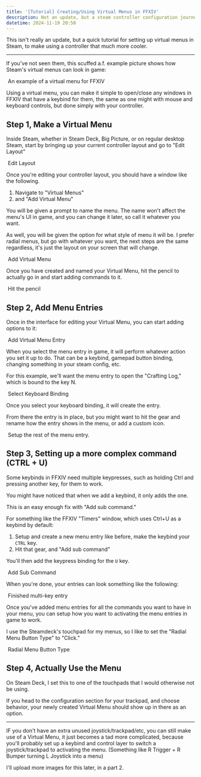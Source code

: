 ```yaml
---
title: '[Tutorial] Creating/Using Virtual Menus in FFXIV'
description: Not an update, but a steam controller configuration journey.
datetime: 2024-11-19 20:50
---
```


This isn't really an update, but a quick tutorial for setting
up virtual menus in Steam, to make using a controller that much more cooler.

---

If you've not seen them, this scuffed a.f. example picture shows how Steam's virtual menus can look in game:

<details class="collapse bg-base-300 my-2">
    <summary class="collapse-title text-xl font-medium" style="display: flex; align-items: center; gap: 0.325em;">
        <Icon name="solar:camera-linear" size="1.25em"></Icon>
        An example of a virtual menu for FFXIV
    </summary>
    <div class="collapse-content">
        <img src="/images/steam-quick-menu/scuffed-example.png" />
    </div>
</details>

Using a virtual menu, you can make it simple to open/close any windows in FFXIV that have a keybind for them, the same
as one might with mouse and keyboard controls, but done simply with your controller.

## Step 1, Make a Virtual Menu

Inside Steam, whether in Steam Deck, Big Picture, or on regular desktop Steam, start by bringing up your current
controller layout and go to "Edit Layout"

<details class="collapse bg-base-300 my-2">
    <summary class="collapse-title text-xl font-medium" style="display: flex; align-items: center; gap: 0.325em;">
        <Icon name="solar:camera-linear" size="1.25em"></Icon>
        Edit Layout
    </summary>
    <div class="collapse-content">
        <img src="/images/steam-quick-menu/s1-create-virtual-menu-1.png" />
    </div>
</details>

Once you're editing your controller layout, you should have a window like the following.

1. Navigate to "Virtual Menus"
2. and "Add Virtual Menu"

You will be given a prompt to name the menu. The name won't affect the menu's UI in game, and you can change it later,
so call it whatever you want.

As well, you will be given the option for what style of menu it will be. I prefer radial menus, but go with whatever you
want, the next steps are the same regardless, it's just the layout on your screen that will change.

<details class="collapse bg-base-300 my-2">
    <summary class="collapse-title text-xl font-medium" style="display: flex; align-items: center; gap: 0.325em;">
        <Icon name="solar:camera-linear" size="1.25em"></Icon>
        Add Virtual Menu
    </summary>
    <div class="collapse-content">
        <img src="/images/steam-quick-menu/s1-create-virtual-menu-2.png" />
    </div>
</details>

Once you have created and named your Virtual Menu, hit the pencil to actually go in and start adding commands to it.

<details class="collapse bg-base-300 my-2">
    <summary class="collapse-title text-xl font-medium" style="display: flex; align-items: center; gap: 0.325em;">
        <Icon name="solar:camera-linear" size="1.25em"></Icon>
        Hit the pencil
    </summary>
    <div class="collapse-content">
        <img src="/images/steam-quick-menu/s1-create-virtual-menu-3.png" />
    </div>
</details>

## Step 2, Add Menu Entries

Once in the interface for editing your Virtual Menu, you can start adding options to it:

<details class="collapse bg-base-300 my-2">
    <summary class="collapse-title text-xl font-medium" style="display: flex; align-items: center; gap: 0.325em;">
        <Icon name="solar:camera-linear" size="1.25em"></Icon>
        Add Virtual Menu Entry
    </summary>
    <div class="collapse-content">
        <img src="/images/steam-quick-menu/s2-add-menu-entry-1.png" />
    </div>
</details>

When you select the menu entry in game, it will perform whatever action you set it up to do. That can be a keybind,
gamepad button binding, changing something in your steam config, etc.

For this example, we'll want the menu entry to open the "Crafting Log," which is bound to the key N.

<details class="collapse bg-base-300 my-2">
    <summary class="collapse-title text-xl font-medium" style="display: flex; align-items: center; gap: 0.325em;">
        <Icon name="solar:camera-linear" size="1.25em"></Icon>
        Select Keyboard Binding
    </summary>
    <div class="collapse-content">
        <img src="/images/steam-quick-menu/s2-add-menu-entry-2.png" />
    </div>
</details>

Once you select your keyboard binding, it will create the entry.

From there the entry is in place, but you might want to hit the gear and rename how the entry shows in the menu, or add
a custom icon.

<details class="collapse bg-base-300 my-2">
    <summary class="collapse-title text-xl font-medium" style="display: flex; align-items: center; gap: 0.325em;">
        <Icon name="solar:camera-linear" size="1.25em"></Icon>
        Setup the rest of the menu entry.
    </summary>
    <div class="collapse-content">
        <img src="/images/steam-quick-menu/s2-add-menu-entry-3.png" />
        <img src="/images/steam-quick-menu/s2-add-menu-entry-4.png" />
        <img src="/images/steam-quick-menu/s2-add-menu-entry-5.png" />
        <img src="/images/steam-quick-menu/s2-add-menu-entry-6.png" />
    </div>
</details>

## Step 3, Setting up a more complex command (CTRL + U)

Some keybinds in FFXIV need multiple keypresses, such as holding Ctrl and pressing another key, for them to work.

You might have noticed that when we add a keybind, it only adds the one.

This is an easy enough fix with "Add sub command."

For something like the FFXIV "Timers" window, which uses Ctrl+U as a keybind by default:

1. Setup and create a new menu entry like before, make the keybind your `CTRL` key.
2. Hit that gear, and "Add sub command"

You'll then add the keypress binding for the `U` key.

<details class="collapse bg-base-300 my-2">
    <summary class="collapse-title text-xl font-medium" style="display: flex; align-items: center; gap: 0.325em;">
        <Icon name="solar:camera-linear" size="1.25em"></Icon>
        Add Sub Command
    </summary>
    <div class="collapse-content">
        <img src="/images/steam-quick-menu/s3-add-complex-menu-entry-1.png" />
    </div>
</details>

When you're done, your entries can look something like the following:

<details class="collapse bg-base-300 my-2">
    <summary class="collapse-title text-xl font-medium" style="display: flex; align-items: center; gap: 0.325em;">
        <Icon name="solar:camera-linear" size="1.25em"></Icon>
        Finished multi-key entry
    </summary>
    <div class="collapse-content">
        <img src="/images/steam-quick-menu/s3-add-complex-menu-entry-2.png" />
    </div>
</details>

Once you've added menu entries for all the commands you want to have in your menu,
you can setup how you want to activating the menu entries in game to work.

I use the Steamdeck's touchpad for my menus, so I like to set the "Radial Menu Button Type" to "Click."

<details class="collapse bg-base-300 my-2">
    <summary class="collapse-title text-xl font-medium" style="display: flex; align-items: center; gap: 0.325em;">
        <Icon name="solar:camera-linear" size="1.25em"></Icon>
        Radial Menu Button Type
    </summary>
    <div class="collapse-content">
        <img src="/images/steam-quick-menu/s4-set-button-type.png" />
    </div>
</details>

## Step 4, Actually Use the Menu

On Steam Deck, I set this to one of the touchpads that I would otherwise not be using.

If you head to the configuration section for your trackpad, and choose behavior, your newly created Virtual Menu should
show up in there as an option.

---

IF you don't have an extra unused joystick/trackpad/etc, you can still make use of a Virtual Menu, it just becomes a tad
more complicated, because you'll probably set up a keybind and control layer to switch a joystick/trackpad to activating
the menu. (Something like R Trigger + R Bumper turning L Joystick into a menu)

I'll upload more images for this later, in a part 2.

<!--
![Step 1, part 1](/images/steam-quick-menu/s1-create-virtual-menu-1.png)
![Step 1, part 2](/images/steam-quick-menu/s1-create-virtual-menu-2.png)
![Step 1, part 3](/images/steam-quick-menu/s1-create-virtual-menu-3.png)

![Step 2, part 1](/images/steam-quick-menu/s2-add-menu-entry-1.png)
![Step 2, part 2](/images/steam-quick-menu/s2-add-menu-entry-2.png)
![Step 2, part 3](/images/steam-quick-menu/s2-add-menu-entry-3.png)
![Step 2, part 4](/images/steam-quick-menu/s2-add-menu-entry-4.png)
![Step 2, part 5](/images/steam-quick-menu/s2-add-menu-entry-5.png)
![Step 2, part 6](/images/steam-quick-menu/s2-add-menu-entry-6.png)

![Step 3, part 1](/images/steam-quick-menu/s3-add-complex-menu-entry-1.png)
![Step 3, part 2](/images/steam-quick-menu/s3-add-complex-menu-entry-2.png)

![Step 4](/images/steam-quick-menu/s4-set-button-type.png)
-->
